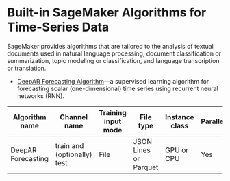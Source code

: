 # Built\-in SageMaker Algorithms for Time\-Series Data<a name="algorithms-time-series"></a>

SageMaker provides algorithms that are tailored to the analysis of textual documents used in natural language processing, document classification or summarization, topic modeling or classification, and language transcription or translation\.
+ [DeepAR Forecasting Algorithm](deepar.md)—a supervised learning algorithm for forecasting scalar \(one\-dimensional\) time series using recurrent neural networks \(RNN\)\.


| Algorithm name | Channel name | Training input mode | File type | Instance class | Parallelizable | 
| --- | --- | --- | --- | --- | --- | 
| DeepAR Forecasting | train and \(optionally\) test | File | JSON Lines or Parquet | GPU or CPU | Yes | 